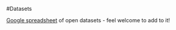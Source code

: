 #Datasets  

[Google spreadsheet](https://docs.google.com/spreadsheets/d/1O7mOZYTas0hG6p91tYBAYibaewyiWb_lhum6BPi9amU/edit#gid=0) of open datasets - feel welcome to add to it!

